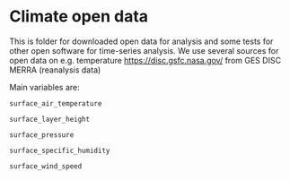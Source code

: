 # Climate open data
This is folder for downloaded open data for analysis and some tests for other open software for time-series analysis.
We use several sources for open data on e.g. temperature
https://disc.gsfc.nasa.gov/ from GES DISC MERRA (reanalysis data)

Main variables are: 

    surface_air_temperature 

    surface_layer_height 

    surface_pressure 

    surface_specific_humidity 

    surface_wind_speed
